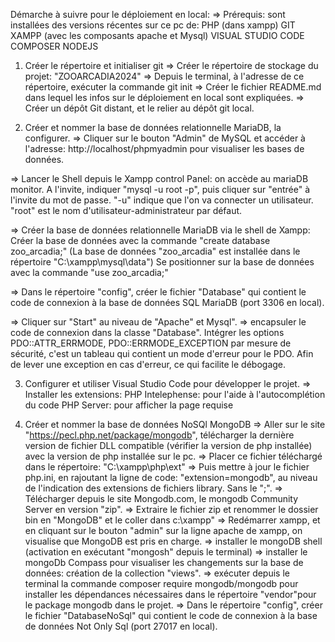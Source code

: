 Démarche à suivre pour le déploiement en local:
=> Prérequis: sont installées des versions récentes sur ce pc de:
PHP (dans xampp)
GIT
XAMPP (avec les composants apache et Mysql)
VISUAL STUDIO CODE
COMPOSER
NODEJS

1. Créer le répertoire et initialiser git
=> Créer le répertoire de stockage du projet: "ZOOARCADIA2024"
=> Depuis le terminal, à l'adresse de ce répertoire, exécuter la commande git init
=> Créer le fichier README.md dans lequel les infos sur le déploiement en local sont expliquées.
=> Créer un dépôt Git distant, et le relier au dépôt git local.


2. Créer et nommer la base de données relationnelle MariaDB, la configurer.
=> Cliquer sur le bouton "Admin" de MySQL et accéder à l'adresse:  http://localhost/phpmyadmin pour visualiser les bases de données.

=> Lancer le Shell depuis le Xampp control Panel: on accède au mariaDB monitor.
A l'invite, indiquer "mysql -u root -p", puis cliquer sur "entrée" à l'invite du mot de passe.
"-u" indique que l'on va connecter un utilisateur. "root" est le nom d'utilisateur-administrateur par défaut.

=> Créer la base de données relationnelle MariaDB via le shell de Xampp:
Créer la base de données avec la commande "create database zoo_arcadia;"
(La base de données "zoo_arcadia" est installée dans le répertoire "C:\xampp\mysql\data\")
Se positionner sur la base de données avec la commande "use zoo_arcadia;"

=> Dans le répertoire "config", créer le fichier "Database" qui contient le code de connexion à la base de données SQL MariaDB (port 3306 en local).

=> Cliquer sur "Start" au niveau de "Apache" et Mysql".
=> encapsuler le code de connexion dans la classe "Database". Intégrer les options PDO::ATTR_ERRMODE, PDO::ERRMODE_EXCEPTION par mesure de sécurité, c'est un tableau qui contient un mode d'erreur pour le PDO. Afin de lever une exception en cas d'erreur, ce qui facilite le débogage.

3. Configurer et utiliser Visual Studio Code pour développer le projet.
=> Installer les extensions:
PHP Intelephense: pour l'aide à l'autocomplétion du code
PHP Server: pour afficher la page requise

4. Créer et nommer la base de données NoSQl MongoDB
=> Aller sur le site "https://pecl.php.net/package/mongodb", télécharger la dernière version de fichier DLL compatible (vérifier la version de php installée) avec la version de php installée sur le pc.
=> Placer ce fichier téléchargé dans le répertoire: "C:\xampp\php\ext"
=> Puis mettre à jour le fichier php.ini, en rajoutant la ligne de code: "extension=mongodb", au niveau
de l'indication des extensions de fichiers library. Sans le ";".
=> Télécharger depuis le site Mongodb.com, le mongodb Community Server en version "zip".
=> Extraire le fichier zip et renommer le dossier bin en "MongoDB" et le coller dans c:\xampp\"
=> Redémarrer xampp, et en cliquant sur le bouton "admin" sur la ligne apache de xampp, on visualise que MongoDB est pris en charge.
=> installer le mongoDB shell (activation en exécutant "mongosh" depuis le terminal)
=> installer le mongoDb Compass pour visualiser les changements sur la base de données: création de la collection "views".
=> exécuter depuis le terminal la commande composer require mongodb/mongodb pour installer les dépendances nécessaires dans le répertoire "vendor"pour le package mongodb dans le projet.
=> Dans le répertoire "config", créer le fichier "DatabaseNoSql" qui contient le code de connexion à la base de données Not Only Sql (port 27017 en local).



